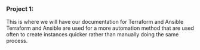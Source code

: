 <h3> Project 1: </h3>

This is where we will have our documentation for Terraform and Ansible <br>
  Terraform and Ansible are used for a more automation method that are used often to create instances quicker rather than manually doing the same process.
